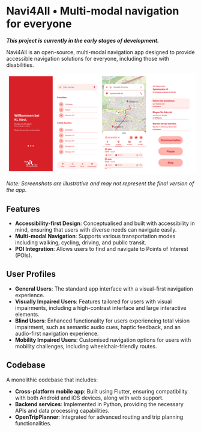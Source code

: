 # Navi4All • Multi-modal navigation for everyone

***This project is currently in the early stages of development.***

Navi4All is an open-source, multi-modal navigation app designed to provide accessible navigation solutions for everyone, including those with disabilities.

![Kaiserslautern](./kaiserslautern.png)

*Note: Screenshots are illustrative and may not represent the final version of the app.*

## Features
- **Accessibility-first Design**: Conceptualised and built with accessibility in mind, ensuring that users with diverse needs can navigate easily.
- **Multi-modal Navigation**: Supports various transportation modes including walking, cycling, driving, and public transit.
- **POI Integration**: Allows users to find and navigate to Points of Interest (POIs).

## User Profiles
- **General Users**: The standard app interface with a visual-first navigation experience.
- **Visually Impaired Users**: Features tailored for users with visual impairments, including a high-contrast interface and large interactive elements.
- **Blind Users**: Enhanced functionality for users experiencing total vision impairment, such as semantic audio cues, haptic feedback, and an audio-first navigation experience.
- **Mobility Impaired Users**: Customised navigation options for users with mobility challenges, including wheelchair-friendly routes.

## Codebase

A monolithic codebase that includes:
- **Cross-platform mobile app**: Built using Flutter, ensuring compatibility with both Android and iOS devices, along with web support.
- **Backend services**: Implemented in Python, providing the necessary APIs and data processing capabilities.
- **OpenTripPlanner**: Integrated for advanced routing and trip planning functionalities.
